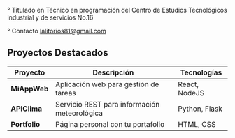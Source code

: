 
° Titulado en Técnico en programación del Centro de Estudios Tecnológicos industrial y de servicios No.16

° Contacto lalitorios81@gmail.com

## Proyectos Destacados

| Proyecto       | Descripción                                | Tecnologías   |
| -------------- | ------------------------------------------ | ------------- |
| **MiAppWeb**   | Aplicación web para gestión de tareas      | React, NodeJS |
| **APIClima**   | Servicio REST para información meteorológica| Python, Flask |
| **Portfolio**  | Página personal con tu portafolio          | HTML, CSS     |